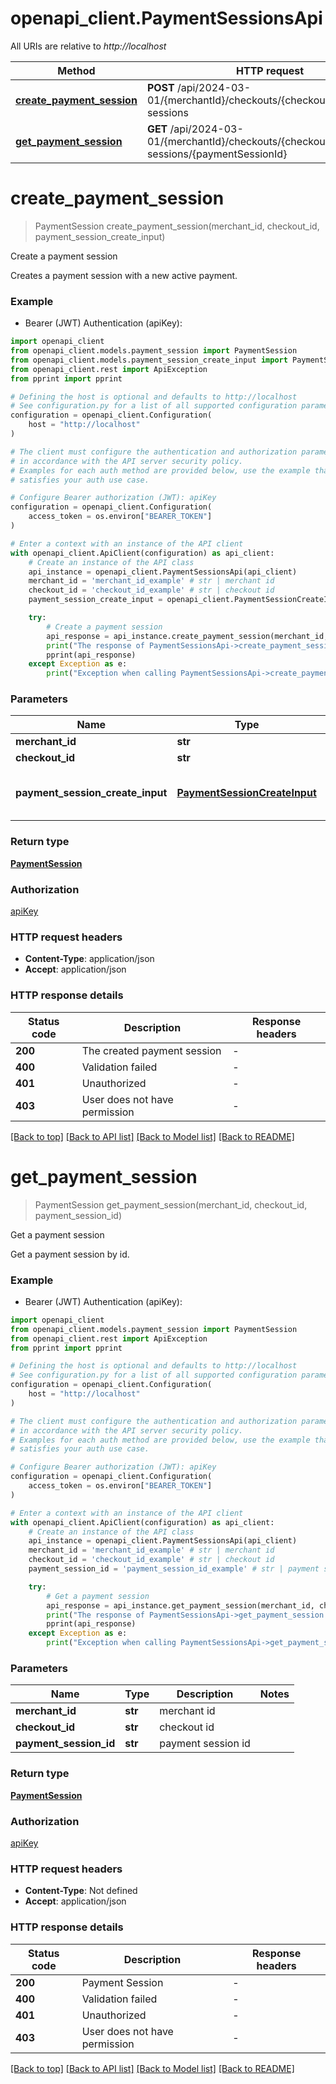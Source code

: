 # openapi_client.PaymentSessionsApi

All URIs are relative to *http://localhost*

Method | HTTP request | Description
------------- | ------------- | -------------
[**create_payment_session**](PaymentSessionsApi.md#create_payment_session) | **POST** /api/2024-03-01/{merchantId}/checkouts/{checkoutId}/payment-sessions | Create a payment session
[**get_payment_session**](PaymentSessionsApi.md#get_payment_session) | **GET** /api/2024-03-01/{merchantId}/checkouts/{checkoutId}/payment-sessions/{paymentSessionId} | Get a payment session


# **create_payment_session**
> PaymentSession create_payment_session(merchant_id, checkout_id, payment_session_create_input)

Create a payment session

Creates a payment session with a new active payment.

### Example

* Bearer (JWT) Authentication (apiKey):

```python
import openapi_client
from openapi_client.models.payment_session import PaymentSession
from openapi_client.models.payment_session_create_input import PaymentSessionCreateInput
from openapi_client.rest import ApiException
from pprint import pprint

# Defining the host is optional and defaults to http://localhost
# See configuration.py for a list of all supported configuration parameters.
configuration = openapi_client.Configuration(
    host = "http://localhost"
)

# The client must configure the authentication and authorization parameters
# in accordance with the API server security policy.
# Examples for each auth method are provided below, use the example that
# satisfies your auth use case.

# Configure Bearer authorization (JWT): apiKey
configuration = openapi_client.Configuration(
    access_token = os.environ["BEARER_TOKEN"]
)

# Enter a context with an instance of the API client
with openapi_client.ApiClient(configuration) as api_client:
    # Create an instance of the API class
    api_instance = openapi_client.PaymentSessionsApi(api_client)
    merchant_id = 'merchant_id_example' # str | merchant id
    checkout_id = 'checkout_id_example' # str | checkout id
    payment_session_create_input = openapi_client.PaymentSessionCreateInput() # PaymentSessionCreateInput | The Payment Session to create

    try:
        # Create a payment session
        api_response = api_instance.create_payment_session(merchant_id, checkout_id, payment_session_create_input)
        print("The response of PaymentSessionsApi->create_payment_session:\n")
        pprint(api_response)
    except Exception as e:
        print("Exception when calling PaymentSessionsApi->create_payment_session: %s\n" % e)
```



### Parameters


Name | Type | Description  | Notes
------------- | ------------- | ------------- | -------------
 **merchant_id** | **str**| merchant id | 
 **checkout_id** | **str**| checkout id | 
 **payment_session_create_input** | [**PaymentSessionCreateInput**](PaymentSessionCreateInput.md)| The Payment Session to create | 

### Return type

[**PaymentSession**](PaymentSession.md)

### Authorization

[apiKey](../README.md#apiKey)

### HTTP request headers

 - **Content-Type**: application/json
 - **Accept**: application/json

### HTTP response details

| Status code | Description | Response headers |
|-------------|-------------|------------------|
**200** | The created payment session |  -  |
**400** | Validation failed |  -  |
**401** | Unauthorized |  -  |
**403** | User does not have permission |  -  |

[[Back to top]](#) [[Back to API list]](../README.md#documentation-for-api-endpoints) [[Back to Model list]](../README.md#documentation-for-models) [[Back to README]](../README.md)

# **get_payment_session**
> PaymentSession get_payment_session(merchant_id, checkout_id, payment_session_id)

Get a payment session

Get a payment session by id.

### Example

* Bearer (JWT) Authentication (apiKey):

```python
import openapi_client
from openapi_client.models.payment_session import PaymentSession
from openapi_client.rest import ApiException
from pprint import pprint

# Defining the host is optional and defaults to http://localhost
# See configuration.py for a list of all supported configuration parameters.
configuration = openapi_client.Configuration(
    host = "http://localhost"
)

# The client must configure the authentication and authorization parameters
# in accordance with the API server security policy.
# Examples for each auth method are provided below, use the example that
# satisfies your auth use case.

# Configure Bearer authorization (JWT): apiKey
configuration = openapi_client.Configuration(
    access_token = os.environ["BEARER_TOKEN"]
)

# Enter a context with an instance of the API client
with openapi_client.ApiClient(configuration) as api_client:
    # Create an instance of the API class
    api_instance = openapi_client.PaymentSessionsApi(api_client)
    merchant_id = 'merchant_id_example' # str | merchant id
    checkout_id = 'checkout_id_example' # str | checkout id
    payment_session_id = 'payment_session_id_example' # str | payment session id

    try:
        # Get a payment session
        api_response = api_instance.get_payment_session(merchant_id, checkout_id, payment_session_id)
        print("The response of PaymentSessionsApi->get_payment_session:\n")
        pprint(api_response)
    except Exception as e:
        print("Exception when calling PaymentSessionsApi->get_payment_session: %s\n" % e)
```



### Parameters


Name | Type | Description  | Notes
------------- | ------------- | ------------- | -------------
 **merchant_id** | **str**| merchant id | 
 **checkout_id** | **str**| checkout id | 
 **payment_session_id** | **str**| payment session id | 

### Return type

[**PaymentSession**](PaymentSession.md)

### Authorization

[apiKey](../README.md#apiKey)

### HTTP request headers

 - **Content-Type**: Not defined
 - **Accept**: application/json

### HTTP response details

| Status code | Description | Response headers |
|-------------|-------------|------------------|
**200** | Payment Session |  -  |
**400** | Validation failed |  -  |
**401** | Unauthorized |  -  |
**403** | User does not have permission |  -  |

[[Back to top]](#) [[Back to API list]](../README.md#documentation-for-api-endpoints) [[Back to Model list]](../README.md#documentation-for-models) [[Back to README]](../README.md)

